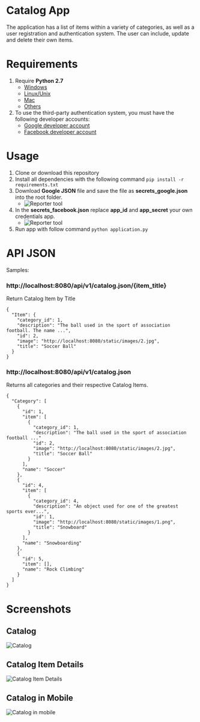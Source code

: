 # Catalog App

The application has a list of items within a variety of categories, as well as a user registration and authentication system.
The user can include, update and delete their own items.

# Requirements

1. Require **Python 2.7**
   - [Windows](https://www.python.org/downloads/windows/)
   - [Linux/Unix](https://www.python.org/downloads/source/)
   - [Mac](https://www.python.org/downloads/mac-osx/)
   - [Others](https://www.python.org/download/other/)
1. To use the third-party authentication system, you must have the following developer accounts:
   - [Google developer account](https://console.developers.google.com)
   - [Facebook developer account](https://developers.facebook.com/)

# Usage

1. Clone or download this repository
1. Install all dependencies with the following command `pip install -r requirements.txt`
1. Download **Google JSON** file and save the file as **secrets_google.json** into the root folder.
   - ![](https://github.com/denmarksdev/catalog/blob/master/google_console.JPG?raw=true "Reporter tool")
1. In the **secrets_facebook.json** replace **app_id** and **app_secret** your own credentials app.
   - ![](https://github.com/denmarksdev/catalog/blob/master/facebook_config.jpg?raw=true "Reporter tool")
1. Run app with follow command `python application.py` 
 

# API JSON

Samples:

### http://localhost:8080/api/v1/catalog.json/{item_title}
Return Catalog Item by Title
```
{
  "Item": {
    "category_id": 1, 
    "description": "The ball used in the sport of association football. The name ...", 
    "id": 2, 
    "image": "http://localhost:8080/static/images/2.jpg", 
    "title": "Soccer Ball"
  }
}
```
### http://localhost:8080/api/v1/catalog.json
Returns all categories and their respective Catalog Items.
```
{
  "Category": [
    {
      "id": 1, 
      "item": [
        {
          "category_id": 1, 
          "description": "The ball used in the sport of association football ..." 
          "id": 2, 
          "image": "http://localhost:8080/static/images/2.jpg", 
          "title": "Soccer Ball"
        }
      ], 
      "name": "Soccer"
    }, 
    {
      "id": 4, 
      "item": [
        {
          "category_id": 4, 
          "description": "An object used for one of the greatest sports ever...", 
          "id": 1, 
          "image": "http://localhost:8080/static/images/1.png", 
          "title": "Snowboard"
        }
      ], 
      "name": "Snowboarding"
    }, 
    {
      "id": 5, 
      "item": [], 
      "name": "Rock Climbing"
    } 
  ]
}

```

# Screenshots
## Catalog

![](https://github.com/denmarksdev/catalog/blob/master/catalog.JPG?raw=true "Catalog")

## Catalog Item Details

![](https://github.com/denmarksdev/catalog/blob/master/catalog-item-details.JPG?raw=true "Catalog Item Details")

## Catalog in Mobile

![](https://github.com/denmarksdev/catalog/blob/master/catalog-mobile.JPG?raw=true "Catalog in mobile")
